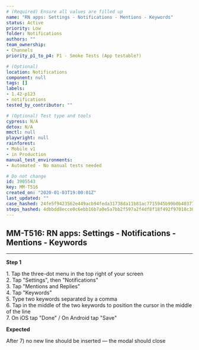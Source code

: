 ```yaml
---
# (Required) Ensure all values are filled up
name: "RN apps: Settings - Notifications - Mentions - Keywords"
status: Active
priority: Low
folder: Notifications
authors: ""
team_ownership: 
- Channels
priority_p1_to_p4: P1 - Smoke Tests (App testable?)

# (Optional)
location: Notifications
component: null
tags: []
labels: 
- 1.42-p123
- notifications
tested_by_contributor: ""

# (Optional) Test type and tools
cypress: N/A
detox: N/A
mmctl: null
playwright: null
rainforest: 
- Mobile v1
- in Production
manual_test_environments: 
- Automated - No manual tests needed

# Do not change
id: 3905543
key: MM-T516
created_on: "2020-01-03T19:00:01Z"
last_updated: ""
case_hashed: 24fe5f9423562e449acb94feda31738da11b81ac7715945b99b0b40377013756ceadbaa268033571519c21ed6abc4fcb
steps_hashed: 4dbbdd8ecce0c6ebb16b7a0e5a7bb2f597a2f4df8f18f492f97018c308bf1c88d5863e18e62a528737ab096e866dc7f4
---
```


<!-- (Auto-generated) Based on frontmatter's "key" and "name" -->

## MM-T516: RN apps: Settings - Notifications - Mentions - Keywords

---

**Step 1**

1\. Tap the three-dot menu in the top right of your screen\
2\. Tap "Settings", then "Notifications"\
3\. Tap "Mentions and Replies"\
4\. Tap "Keywords"\
5\. Type two keywords separated by a comma\
6\. Tap in the middle of the two keywords to position the cursor in the middle of the line\
7\. On iOS tap "Done" / On Android tap "Save"

**Expected**

After 7) no new line should be inserted — the modal should close
